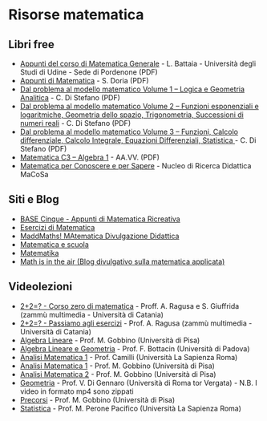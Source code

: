 # Risorse matematica


## Libri free

* [Appunti del corso di Matematica Generale](http://www.batmath.it/matematica/0-appunti_uni/mat_gen.pdf) - L. Battaia - Università degli Studi di Udine - Sede di Pordenone (PDF)
* [Appunti di Matematica](https://www.unich.it/sites/default/files/allegatiparagrafo/06-10-2015/1.pdf) - S. Doria (PDF)
* [Dal problema al modello matematico Volume 1 – Logica e Geometria Analitica](https://www.matematicamente.it/staticfiles/manuali-cc/DiStefano-problema_modello-v1-4e-A2016.pdf) - C. Di Stefano (PDF)
* [Dal problema al modello matematico Volume 2 – Funzioni esponenziali e logaritmiche, Geometria dello spazio, Trigonometria, Successioni di numeri reali](https://www.matematicamente.it/staticfiles/manuali-cc/DiStefano-problema_modello-v2-4e-A2016.pdf) - C. Di Stefano (PDF)
* [Dal problema al modello matematico Volume 3 – Funzioni, Calcolo differenziale, Calcolo Integrale, Equazioni Differenziali, Statistica ](https://www.matematicamente.it/staticfiles/manuali-cc/DiStefano-problema_modello-v3-4e-A2016.pdf) - C. Di Stefano (PDF)
* [Matematica C3 – Algebra 1](https://www.matematicamente.it/staticfiles/matematica-C3/algebra1_6ed_set2017.pdf) - AA.VV. (PDF)
* [Matematica per Conoscere e per Sapere](http://macosa.dima.unige.it/proge.htm) - Nucleo di Ricerca Didattica MaCoSa


## Siti e Blog

* [BASE Cinque - Appunti di Matematica Ricreativa](http://utenti.quipo.it/base5/index.htm)
* [Esercizi di Matematica](https://www.esercizimatematica.com)
* [MaddMaths! MAtematica Divulgazione Didattica](http://maddmaths.simai.eu/)
* [Matematica e scuola](http://www.matematicaescuola.it)
* [Matematika](http://www.matematika.it/)
* [Math is in the air (Blog divulgativo sulla matematica applicata)](http://www.mathisintheair.com/eng/)

## Videolezioni

* [2+2=? - Corso zero di matematica](http://www.zammumultimedia.it/mooc/matematica-corso-zero.htm) - Proff. A. Ragusa e S. Giuffrida (zammù multimedia - Università di Catania) 
* [2+2=? - Passiamo agli esercizi](http://www.zammumultimedia.it/mooc/22-passiamo-agli-esercizi.htm) - Prof. A. Ragusa (zammù multimedia - Università di Catania) 
* [Algebra Lineare](http://pagine.dm.unipi.it/gobbino/Home_Page/AD_AL_15.html) - Prof. M. Gobbino (Università di Pisa)
* [Algebra Lineare e Geometria](https://www.youtube.com/playlist?list=PLhEwqlL10MqMSHePf3Kn4T8AaR0ItUUer&disable_polymer=true) - Prof. F. Bottacin (Università di Padova)
* [Analisi Matematica 1](https://www.youtube.com/playlist?list=PLAQopGWlIcyZlCmXWE_KvtMi57Mwbyf6C) - Prof. Camilli (Università La Sapienza Roma)
* [Analisi Matematica 1](http://pagine.dm.unipi.it/gobbino/Home_Page/AD_AM1_17.html) - Prof. M. Gobbino (Università di Pisa)
* [Analisi Matematica 2](http://pagine.dm.unipi.it/gobbino/Home_Page/AD_AM2_18.html) - Prof. M. Gobbino (Università di Pisa)
* [Geometria](http://didatticaweb.uniroma2.it/files/index/insegnamento/141515-Geometria) - Prof. V. Di Gennaro (Università di Roma tor Vergata) - N.B. I video in formato mp4 sono zippati
* [Precorsi](http://pagine.dm.unipi.it/gobbino/Home_Page/ArchivioDidattico.html) - Prof. M. Gobbino (Università di Pisa)
* [Statistica](https://www.youtube.com/playlist?list=PLAQopGWlIcyYS5uAXk6M6lD2uXW2_dnCG) - Prof. M. Perone Pacifico (Università La Sapienza Roma)
